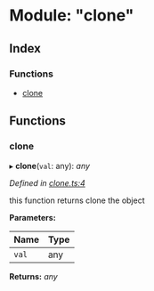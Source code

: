 
# Module: "clone"

## Index

### Functions

* [clone](_clone_.md#clone)

## Functions

###  clone

▸ **clone**(`val`: any): *any*

*Defined in [clone.ts:4](https://github.com/figma-plugin-helper-functions/figma-plugin-helpers/blob/3cad610/src/helpers/clone.ts#L4)*

 this function returns clone the object

**Parameters:**

Name | Type |
------ | ------ |
`val` | any |

**Returns:** *any*
